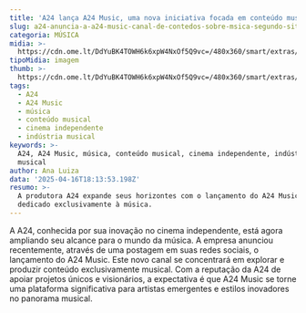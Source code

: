 ```yaml
---
title: 'A24 lança A24 Music, uma nova iniciativa focada em conteúdo musical'
slug: a24-anuncia-a-a24-music-canal-de-contedos-sobre-msica-segundo-site
categoria: MÚSICA
midia: >-
  https://cdn.ome.lt/DdYuBK4TOWH6k6xpW4NxOf5Q9vc=/480x360/smart/extras/conteudos/a24_music.jpg
tipoMidia: imagem
thumb: >-
  https://cdn.ome.lt/DdYuBK4TOWH6k6xpW4NxOf5Q9vc=/480x360/smart/extras/conteudos/a24_music.jpg
tags:
  - A24
  - A24 Music
  - música
  - conteúdo musical
  - cinema independente
  - indústria musical
keywords: >-
  A24, A24 Music, música, conteúdo musical, cinema independente, indústria
  musical
author: Ana Luiza
data: '2025-04-16T18:13:53.198Z'
resumo: >-
  A produtora A24 expande seus horizontes com o lançamento do A24 Music,
  dedicado exclusivamente à música.
---
```


A A24, conhecida por sua inovação no cinema independente, está agora ampliando seu alcance para o mundo da música. A empresa anunciou recentemente, através de uma postagem em suas redes sociais, o lançamento do A24 Music. Este novo canal se concentrará em explorar e produzir conteúdo exclusivamente musical. Com a reputação da A24 de apoiar projetos únicos e visionários, a expectativa é que A24 Music se torne uma plataforma significativa para artistas emergentes e estilos inovadores no panorama musical.
